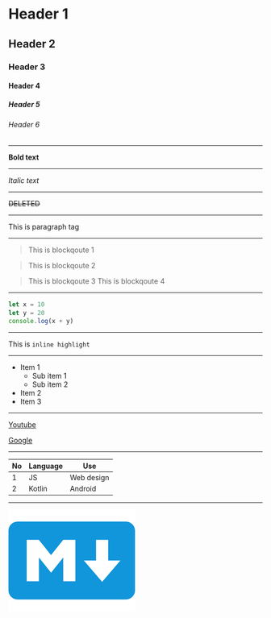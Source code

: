 # Header 1
## Header 2
### Header 3
#### Header 4
##### Header 5
###### Header 6
---

**Bold text**

---

*Italic text*

---

~~DELETED~~

---

<div>
    <p>This is paragraph tag</p>
</div>

---

> This is blockqoute 1

> This is blockqoute 2

> This is blockqoute 3
> This is blockqoute 4

---

```js
let x = 10
let y = 20
console.log(x + y)
```

---

This is `inline highlight`

---

- Item 1
    - Sub item 1
    - Sub item 2
- Item 2
- Item 3

---

[Youtube](https://www.youtube.com)

[Google](https://www.google.com)

---

| No | Language | Use |
| ---- | ---- | ---- | 
| 1 | JS | Web design |
| 2 | Kotlin | Android |

---
![alter text](./images.png)
